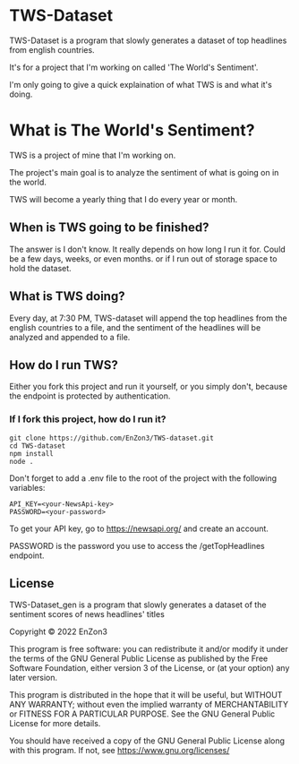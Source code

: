 # TWS-Dataset

TWS-Dataset is a program that slowly generates a dataset of top headlines from english countries.

It's for a project that I'm working on called 'The World's Sentiment'.

I'm only going to give a quick explaination of what TWS is and what it's doing.

# What is The World's Sentiment?

TWS is a project of mine that I'm working on.

The project's main goal is to analyze the sentiment of what is going on in the world.

TWS will become a yearly thing that I do every year or month.

## When is TWS going to be finished?

The answer is I don't know. It really depends on how long I run it for. Could be a few days, weeks, or even months. or if I run out of storage space to hold the dataset.

## What is TWS doing?

Every day, at 7:30 PM, TWS-dataset will append the top headlines from the english countries to a file, and the sentiment of the headlines will be analyzed and appended to a file.

## How do I run TWS?

Either you fork this project and run it yourself, or you simply don't, because the endpoint is protected by authentication.

### If I fork this project, how do I run it?

    git clone https://github.com/EnZon3/TWS-dataset.git
    cd TWS-dataset
    npm install
    node .

Don't forget to add a .env file to the root of the project with the following variables:

```
API_KEY=<your-NewsApi-key>
PASSWORD=<your-password>
```

To get your API key, go to https://newsapi.org/ and create an account.

PASSWORD is the password you use to access the /getTopHeadlines endpoint.

## License

TWS-Dataset_gen is a program that slowly generates a dataset of the sentiment scores of news headlines' titles

Copyright © 2022 EnZon3

This program is free software: you can redistribute it and/or modify
it under the terms of the GNU General Public License as published by
the Free Software Foundation, either version 3 of the License, or
(at your option) any later version.

This program is distributed in the hope that it will be useful,
but WITHOUT ANY WARRANTY; without even the implied warranty of
MERCHANTABILITY or FITNESS FOR A PARTICULAR PURPOSE.  See the
GNU General Public License for more details.

You should have received a copy of the GNU General Public License
along with this program.  If not, see <https://www.gnu.org/licenses/>